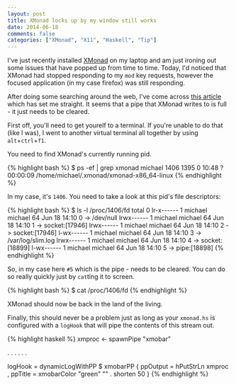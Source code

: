 ```yaml
---
layout: post
title: XMonad locks up by my window still works
date: 2014-06-18
comments: false
categories: ["XMonad", "X11", "Haskell", "Tip"]
---
```


I've just recently installed [XMonad](http://xmonad.org/) on my laptop and am just ironing out some issues that have popped up from time to time. Today, I'd noticed that XMonad had stopped responding to my `mod` key requests, however the focused application (in my case firefox) was still responding.

After doing some searching around the web, I've come across [this article](http://www.haskell.org/haskellwiki/Xmonad/Frequently_asked_questions#XMonad_is_frozen.21) which has set me straight. It seems that a pipe that XMonad writes to is full - it just needs to be cleared.

First off, you'll need to get yourelf to a terminal. If you're unable to do that (like I was), I went to another virtual terminal all together by using `alt`+`ctrl`+`f1`.

You need to find XMonad's currently running pid.

{% highlight bash %}
$ ps -ef | grep xmonad
michael  1406  1395  0 10:48 ?      00:00:09 /home/michael/.xmonad/xmonad-x86_64-linux
{% endhighlight %}

In my case, it's `1406`. You need to take a look at this pid's file descriptors:

{% highlight bash %}
$ ls -l /proc/1406/fd
total 0
lr-x------ 1 michael michael 64 Jun 18 14:10 0 -> /dev/null
lrwx------ 1 michael michael 64 Jun 18 14:10 1 -> socket:[17946]
lrwx------ 1 michael michael 64 Jun 18 14:10 2 -> socket:[17946]
l-wx------ 1 michael michael 64 Jun 18 14:10 3 -> /var/log/slim.log
lrwx------ 1 michael michael 64 Jun 18 14:10 4 -> socket:[18899]
l-wx------ 1 michael michael 64 Jun 18 14:10 5 -> pipe:[18898]
{% endhighlight %}

So, in my case here `#5` which is the pipe - needs to be cleared. You can do so really quickly just by `cat`ting it to screen.

{% highlight bash %}
$ cat /proc/1406/fd
{% endhighlight %}

XMonad should now be back in the land of the living.

Finally, this should never be a problem just as long as your `xmonad.hs` is configured with a `logHook` that will pipe the contents of this stream out.

{% highlight haskell %}
xmproc <- spawnPipe "xmobar"

. . .
. . .

logHook = dynamicLogWithPP $ xmobarPP
         { ppOutput = hPutStrLn xmproc
         , ppTitle = xmobarColor "green" "" . shorten 50
         }
{% endhighlight %}



